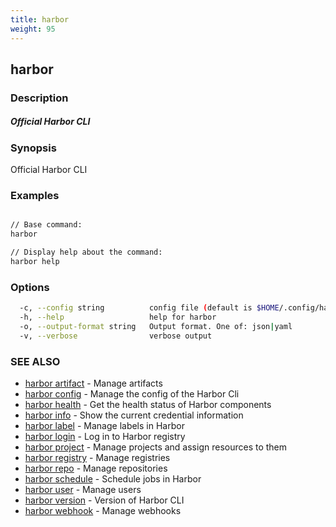 ```yaml
---
title: harbor
weight: 95
---
```

## harbor

### Description

##### Official Harbor CLI

### Synopsis

Official Harbor CLI

### Examples

```sh

// Base command:
harbor

// Display help about the command:
harbor help

```

### Options

```sh
  -c, --config string          config file (default is $HOME/.config/harbor-cli/config.yaml)
  -h, --help                   help for harbor
  -o, --output-format string   Output format. One of: json|yaml
  -v, --verbose                verbose output
```

### SEE ALSO

* [harbor artifact](harbor-artifact.md)	 - Manage artifacts
* [harbor config](harbor-config.md)	 - Manage the config of the Harbor Cli
* [harbor health](harbor-health.md)	 - Get the health status of Harbor components
* [harbor info](harbor-info.md)	 - Show the current credential information
* [harbor label](harbor-label.md)	 - Manage labels in Harbor
* [harbor login](harbor-login.md)	 - Log in to Harbor registry
* [harbor project](harbor-project.md)	 - Manage projects and assign resources to them
* [harbor registry](harbor-registry.md)	 - Manage registries
* [harbor repo](harbor-repo.md)	 - Manage repositories
* [harbor schedule](harbor-schedule.md)	 - Schedule jobs in Harbor
* [harbor user](harbor-user.md)	 - Manage users
* [harbor version](harbor-version.md)	 - Version of Harbor CLI
* [harbor webhook](harbor-webhook.md)	 - Manage webhooks

